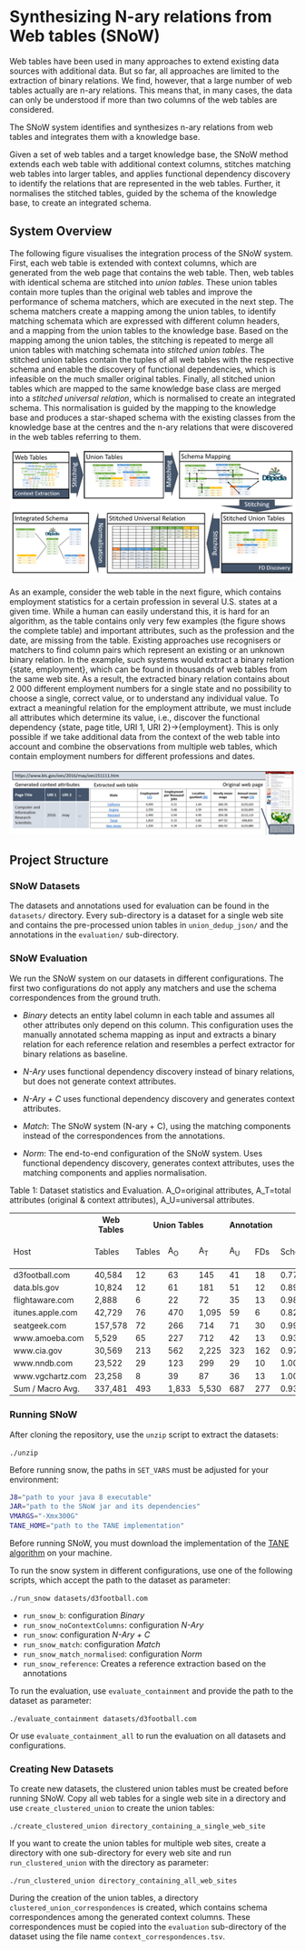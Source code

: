 # **S**ynthesizing **N**-ary relations fr**o**m **W**eb tables (SNoW)

Web tables have been used in many approaches to extend existing data sources with additional data. 
But so far, all approaches are limited to the extraction of binary relations. 
We find, however, that a large number of web tables actually are n-ary relations. 
This means that, in many cases, the data can only be understood if more than two columns of the web tables are considered.

The SNoW system identifies and synthesizes n-ary relations from web tables and integrates them with a knowledge base.

Given a set of web tables and a target knowledge base, the SNoW method extends each web table with additional context columns, stitches matching web tables into larger tables, and applies functional dependency discovery to identify the relations that are represented in the web tables. Further, it normalises the stitched tables, guided by the schema of the knowledge base, to create an integrated schema.

## System Overview

The following figure visualises the integration process of the SNoW system.
First, each web table is extended with context columns, which are generated from the web page that contains the web table. Then, web tables with identical schema are stitched into *union tables*.
These union tables contain more tuples than the original web tables and improve the performance of schema matchers, which are executed in the next step. 
The schema matchers create a mapping among the union tables, to identify matching schemata which are expressed with different column headers, and a mapping from the union tables to the knowledge base. 
Based on the mapping among the union tables, the stitching is repeated to merge all union tables
with matching schemata into *stitched union tables*. 
The stitched union tables contain the tuples of all web tables with the respective schema and enable the discovery of functional dependencies, which is infeasible on the much smaller original tables. 
Finally, all stitched union tables which are mapped to the same knowledge base class are merged into a *stitched universal relation*, which is normalised to create an integrated schema. 
This normalisation is guided by the mapping to the knowledge base and produces a star-shaped schema with the existing classes from the knowledge base at the centres and the n-ary relations that were discovered in the web tables referring to them.

![SNoW Process Overview](/img/overview.PNG)

As an example, consider the web table in the next figure, which contains employment statistics for a certain profession in several U.S. states at a given time. 
While a human can easily understand this, it is hard for an algorithm, as the table contains only very few examples (the figure shows the complete table) and important attributes, such as the profession and the date, are missing from the table.
Existing approaches use recognisers or matchers to find column pairs which represent an existing or an unknown binary relation. 
In the example, such systems would extract a binary relation {state, employment}, which can be found in thousands of web tables from the same web site. 
As a result, the extracted binary relation contains about 2 000 different employment numbers for a single state and no possibility to choose a single, correct value, or to understand any individual value. 
To extract a meaningful relation for the employment attribute, we must include all attributes which determine its value, i.e., discover the functional dependency {state, page title, URI 1, URI 2}&rarr;{employment}. 
This is only possible if we take additional data from the context of the web table into account and combine the observations from multiple web tables, which contain employment numbers for  different professions and dates.

![Example Web Table](/img/example_table.PNG)

## Project Structure

### SNoW Datasets

The datasets and annotations used for evaluation can be found in the `datasets/` directory.
Every sub-directory is a dataset for a single web site and contains the pre-processed union tables in `union_dedup_json/` and the annotations in the `evaluation/` sub-directory.

### SNoW Evaluation

We run the SNoW system on our datasets in different configurations.
The first two configurations do not apply any matchers and use the schema correspondences from the ground truth.

- *Binary* detects an entity label column in each table and assumes all other attributes only depend on this column. 
This configuration uses the manually annotated schema mapping as input and extracts a binary relation for each reference relation and resembles a perfect extractor for binary relations as baseline.

- *N-Ary* uses functional dependency discovery instead of binary relations, but does not generate context attributes.

- *N-Ary + C*  uses functional dependency discovery and generates context attributes.

- *Match*: The SNoW system (N-ary + C), using the matching components instead of the correspondences from the annotations.

- *Norm*: The end-to-end configuration of the SNoW system. Uses functional dependency discovery, generates context attributes, uses the matching components and applies normalisation.

Table 1: Dataset statistics and Evaluation. A_O=original attributes, A_T=total attributes (original \& context attributes), A_U=universal attributes.

<table>
<thead><tr><th></th><th>Web Tables</th><th colspan="3">Union Tables</th><th colspan="2">Annotation</th><th colspan="6">Experiments - F1-measure</th></tr>
 <tr><td>Host</td><td>Tables</td><td>Tables</td><td>A<sub>O</sub></td><td>A<sub>T</sub></td><td>A<sub>U</sub></td><td>FDs</td><td>Schema</td><td>Binary</td><td>N-Ary</td><td>N-ary +C</td><td>Match</td><td>Norm</td></tr></thead><tbody>
 <tr><td>d3football.com</td><td> 40,584   </td><td> 12   </td><td> 63   </td><td> 145   </td><td>41</td><td>18</td><td>0.779</td><td>0.495</td><td>0.480</td><td>0.851</td><td>0.765</td><td>0.765</td></tr>
 <tr><td>data.bls.gov</td><td> 10,824   </td><td> 12   </td><td> 61   </td><td> 181   </td><td>51</td><td>12</td><td>0.895</td><td>0.415</td><td>0.485</td><td>0.984</td><td>0.900</td><td>0.900</td></tr>
 <tr><td>flightaware.com</td><td> 2,888   </td><td> 6   </td><td> 22   </td><td> 72   </td><td>35</td><td>13</td><td>0.982</td><td>0.459</td><td>0.405</td><td>1.000</td><td>0.942</td><td>0.733</td></tr>
 <tr><td>itunes.apple.com</td><td> 42,729   </td><td> 76   </td><td> 470   </td><td> 1,095   </td><td>59</td><td>6</td><td>0.827</td><td>0.680</td><td>0.674</td><td>0.953</td><td>0.809</td><td>0.763</td></tr>
 <tr><td>seatgeek.com</td><td> 157,578   </td><td> 72   </td><td> 266   </td><td> 714   </td><td>71</td><td>30</td><td>0.999</td><td>0.988</td><td>0.992</td><td>0.984</td><td>0.962</td><td>0.962</td></tr>
 <tr><td>www.amoeba.com</td><td> 5,529   </td><td> 65   </td><td> 227   </td><td> 712   </td><td>42</td><td>13</td><td>0.933</td><td>0.812</td><td>0.394</td><td>0.907</td><td>0.885</td><td>0.885</td></tr>
 <tr><td>www.cia.gov</td><td> 30,569   </td><td> 213   </td><td> 562   </td><td> 2,225   </td><td>323</td><td>162</td><td>0.976</td><td>0.858</td><td>0.836</td><td>0.821</td><td>0.660</td><td>0.635</td></tr>
 <tr><td>www.nndb.com</td><td> 23,522   </td><td> 29   </td><td> 123   </td><td> 299   </td><td>29</td><td>10</td><td>1.000</td><td>1.000</td><td>1.000</td><td>1.000</td><td>0.999</td><td>0.999</td></tr>
 <tr><td>www.vgchartz.com</td><td> 23,258   </td><td> 8   </td><td> 39   </td><td> 87   </td><td>36</td><td>13</td><td>1.000</td><td>0.448</td><td>0.253</td><td>1.000</td><td>1.000</td><td>1.000</td></tr>
 <tr><td>Sum / Macro Avg.</td><td> 337,481   </td><td> 493   </td><td> 1,833   </td><td> 5,530   </td><td>687</td><td>277</td><td>0.932</td><td>0.684</td><td>0.613</td><td>0.944</td><td>0.880</td><td>0.849</td></tr>
</tbody></table>

### Running SNoW

After cloning the repository, use the `unzip` script to extract the datasets:

`./unzip`

Before running snow, the paths in `SET_VARS` must be adjusted for your environment:

```bash
J8="path to your java 8 executable"
JAR="path to the SNoW jar and its dependencies"
VMARGS="-Xmx300G"
TANE_HOME="path to the TANE implementation"
```

Before running SNoW, you must download the implementation of the [TANE algorithm](https://www.cs.helsinki.fi/research/fdk/datamining/tane/) on your machine.

To run the snow system in different configurations, use one of the following scripts, which accept the path to the dataset as parameter:

`./run_snow datasets/d3football.com`

- `run_snow_b`: configuration *Binary*
- `run_snow_noContextColumns`: configuration *N-Ary*
- `run_snow`: configuration *N-Ary + C*
- `run_snow_match`: configuration *Match*
- `run_snow_match_normalised`: configuration *Norm*
- `run_snow_reference`: Creates a reference extraction based on the annotations

To run the evaluation, use `evaluate_containment` and provide the path to the dataset as parameter:

`./evaluate_containment datasets/d3football.com`

Or use `evaluate_containment_all` to run the evaluation on all datasets and configurations.

### Creating New Datasets

To create new datasets, the clustered union tables must be created before running SNoW. Copy all web tables for a single web site in a directory and use `create_clustered_union` to create the union tables:

`./create_clustered_union directory_containing_a_single_web_site`

If you want to create the union tables for multiple web sites, create a directory with one sub-directory for every web site and run `run_clustered_union` with the directory as parameter:

`./run_clustered_union directory_containing_all_web_sites`

During the creation of the union tables, a directory `clustered_union_correspondences` is created, which contains schema correspondences among the generated context columns. These correspondences must be copied into the `evaluation` sub-directory of the dataset using the file name `context_correspondences.tsv`.
